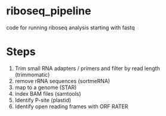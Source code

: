 # riboseq_pipeline
code for running riboseq analysis starting with fastq
# Steps
1. Trim small RNA adapters / primers and filter by read length (trimmomatic)
2. remove rRNA sequences (sortmeRNA)
3. map to a genome (STAR)
4. index BAM files (samtools)
5. Identify P-site (plastid)
6. Identify open reading frames with ORF RATER

